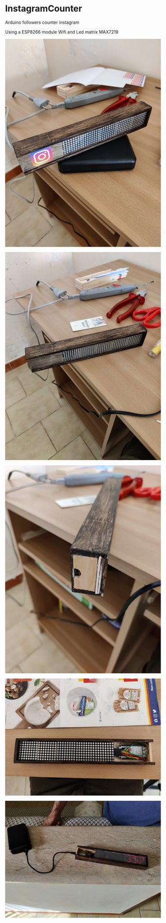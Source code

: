 # InstagramCounter
Arduino followers counter instagram

Using a ESP8266 module Wifi and Led matrix MAX7219


![Image of Counter](https://github.com/daniele-carangelo/InstagramCounter/blob/main/Image/im4.jpeg)


![Image of Counter](https://github.com/daniele-carangelo/InstagramCounter/blob/main/Image/im1.jpeg)


![Image of Counter](https://github.com/daniele-carangelo/InstagramCounter/blob/main/Image/im2.jpeg)


![Image of Counter](https://github.com/daniele-carangelo/InstagramCounter/blob/main/Image/im3.jpeg)


![Image of Counter](https://github.com/daniele-carangelo/InstagramCounter/blob/main/Image/im5.jpeg)


